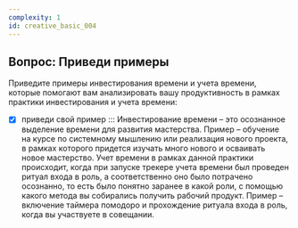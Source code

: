 ```yaml
---
complexity: 1
id: creative_basic_004
---
```


## Вопрос: Приведи примеры
Приведите примеры инвестирования времени и учета времени, которые помогают вам анализировать вашу продуктивность в рамках практики инвестирования и учета времени:

- [x] приведи свой пример ::: Инвестирование времени – это осознанное выделение времени для развития мастерства. Пример – обучение на курсе по системному мышлению или реализация нового проекта, в рамках которого придется изучать много нового и осваивать новое мастерство. Учет времени в рамках данной практики происходит, когда при запуске трекере учета времени был проведен ритуал входа в роль, а соответственно оно было потрачено осознанно, то есть было понятно заранее в какой роли, с помощью какого метода вы собирались получить рабочий продукт. Пример – включение таймера помодоро и прохождение ритуала входа в роль, когда вы участвуете в совещании.